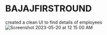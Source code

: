 # BAJAJFIRSTROUND
created a clean UI to find details of employees
![Screenshot 2023-05-20 at 12 15 00 AM](https://github.com/meghakawad/BAJAJFIRSTROUND/assets/76148141/bd970e56-672f-4c63-a191-7052fcf283fc)
